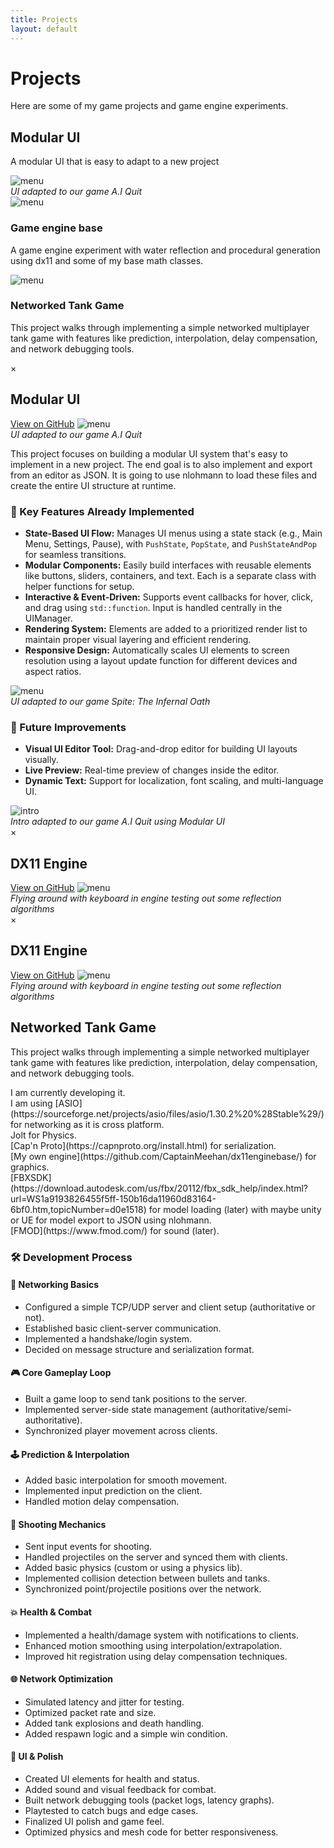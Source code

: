 ```yaml
---
title: Projects
layout: default
---
```


# Projects  
Here are some of my game projects and game engine experiments.

<div class="project-grid">

  <!-- Project 1 -->
  <div class="project-card" onclick="openModal('modal1')">
    <h2>Modular UI</h2>
    <p>A modular UI that is easy to adapt to a new project</p>
    <img src="{{ '/assets/images/menu.gif' | relative_url }}" alt="menu">
  <figcaption><i>UI adapted to our game A.I Quit</i></figcaption>
  </div>

  <!-- Project 2 -->
  <div class="project-card" onclick="openModal('modal2')">
    <img src="{{ '/assets/images/meehan.gif' | relative_url }}" alt="menu">
    <h3>Game engine base</h3>
    <p>A game engine experiment with water reflection and procedural generation using dx11 and some of my base math classes.</p>
  </div>

  <!-- Project 2 -->
  <div class="project-card" onclick="openModal('modal3')">
    <img src="{{ '/assets/images/tankgame.gif' | relative_url }}" alt="menu">
    <h3>Networked Tank Game</h3>
    <p>This project walks through implementing a simple networked multiplayer tank game with features like prediction, interpolation, delay compensation, and network debugging tools.</p>
  </div>

</div>

<!-- Modals -->

<!-- Modal 1 -->
<div class="modal" id="modal1">
  <div class="modal-content">
    <span class="close-button" onclick="closeModal('modal1')">&times;</span>
    <h2>Modular UI</h2><a href="https://github.com/CaptainMeehan/modular-ui" target="_blank">View on GitHub</a>
    <img src="{{ '/assets/images/menu.gif' | relative_url }}" alt="menu">
  <figcaption><i>UI adapted to our game A.I Quit</i></figcaption>
    <p>This project focuses on building a modular UI system that's easy to implement in a new project. The end goal is to also implement and export from an editor as JSON. It is going to use nlohmann to load these files and create the entire UI structure at runtime.</p>
    <h3>🔧 Key Features Already Implemented</h3>
    <ul>
      <li><strong>State-Based UI Flow:</strong> Manages UI menus using a state stack (e.g., Main Menu, Settings, Pause), with <code>PushState</code>, <code>PopState</code>, and <code>PushStateAndPop</code> for seamless transitions.</li>
      <li><strong>Modular Components:</strong> Easily build interfaces with reusable elements like buttons, sliders, containers, and text. Each is a separate class with helper functions for setup.</li>
      <li><strong>Interactive & Event-Driven:</strong> Supports event callbacks for hover, click, and drag using <code>std::function</code>. Input is handled centrally in the UIManager.</li>
      <li><strong>Rendering System:</strong> Elements are added to a prioritized render list to maintain proper visual layering and efficient rendering.</li>
      <li><strong>Responsive Design:</strong> Automatically scales UI elements to screen resolution using a layout update function for different devices and aspect ratios.</li>
    </ul>
    <img src="{{ '/assets/images/spite1.gif' | relative_url }}" alt="menu">
  <figcaption><i>UI adapted to our game Spite: The Infernal Oath</i></figcaption>
    <h3>🌱 Future Improvements</h3>
    <ul>
      <li><strong>Visual UI Editor Tool:</strong> Drag-and-drop editor for building UI layouts visually.</li>
      <li><strong>Live Preview:</strong> Real-time preview of changes inside the editor.</li>
      <li><strong>Dynamic Text:</strong> Support for localization, font scaling, and multi-language UI.</li>
    </ul>
    <img src="{{ '/assets/images/intro.gif' | relative_url }}" alt="intro">
  <figcaption><i>Intro adapted to our game A.I Quit using Modular UI</i></figcaption>
  </div>
</div>

<!-- Modal 2 -->
<div class="modal" id="modal2">
  <div class="modal-content">
    <span class="close-button" onclick="closeModal('modal2')">&times;</span>
    <h2>DX11 Engine</h2><a href="https://github.com/CaptainMeehan/dx11enginebase/" target="_blank">View on GitHub</a>
    <img src="{{ '/assets/images/meehan.gif' | relative_url }}" alt="menu">
  <figcaption><i>Flying around with keyboard in engine testing out some reflection algorithms</i></figcaption>
  </div>
</div>

<!-- Modal 3 -->
<div class="modal" id="modal3">
  <div class="modal-content">
    <span class="close-button" onclick="closeModal('modal3')">&times;</span>
    <h2>DX11 Engine</h2><a href="https://github.com/CaptainMeehan/dx11enginebase/" target="_blank">View on GitHub</a>
    <img src="{{ '/assets/images/tankgame.gif' | relative_url }}" alt="menu">
  <figcaption><i>Flying around with keyboard in engine testing out some reflection algorithms</i></figcaption>
  <h2>Networked Tank Game</h2>
<p>This project walks through implementing a simple networked multiplayer tank game with features like prediction, interpolation, delay compensation, and network debugging tools.</p>
<p>I am currently developing it. </br>I am using [ASIO](https://sourceforge.net/projects/asio/files/asio/1.30.2%20%28Stable%29/) for networking as it is cross platform.</br>
Jolt for Physics.</br>
[Cap'n Proto](https://capnproto.org/install.html) for serialization.</br>
[My own engine](https://github.com/CaptainMeehan/dx11enginebase/) for graphics.</br>
[FBXSDK](https://download.autodesk.com/us/fbx/20112/fbx_sdk_help/index.html?url=WS1a9193826455f5ff-150b16da11960d83164-6bf0.htm,topicNumber=d0e1518) for model loading (later) with maybe unity or UE for model export to JSON using nlohmann.</br>
[FMOD](https://www.fmod.com/) for sound (later).</br>
</p>

<h3>🛠️ Development Process</h3>

<div class="process-section">
  <h4>🔌 Networking Basics</h4>
  <ul>
    <li>Configured a simple TCP/UDP server and client setup (authoritative or not).</li>
    <li>Established basic client-server communication.</li>
    <li>Implemented a handshake/login system.</li>
    <li>Decided on message structure and serialization format.</li>
  </ul>
</div>

<div class="process-section">
  <h4>🎮 Core Gameplay Loop</h4>
  <ul>
    <li>Built a game loop to send tank positions to the server.</li>
    <li>Implemented server-side state management (authoritative/semi-authoritative).</li>
    <li>Synchronized player movement across clients.</li>
  </ul>
</div>

<div class="process-section">
  <h4>🕹️ Prediction & Interpolation</h4>
  <ul>
    <li>Added basic interpolation for smooth movement.</li>
    <li>Implemented input prediction on the client.</li>
    <li>Handled motion delay compensation.</li>
  </ul>
</div>

<div class="process-section">
  <h4>🔫 Shooting Mechanics</h4>
  <ul>
    <li>Sent input events for shooting.</li>
    <li>Handled projectiles on the server and synced them with clients.</li>
    <li>Added basic physics (custom or using a physics lib).</li>
    <li>Implemented collision detection between bullets and tanks.</li>
    <li>Synchronized point/projectile positions over the network.</li>
  </ul>
</div>

<div class="process-section">
  <h4>💥 Health & Combat</h4>
  <ul>
    <li>Implemented a health/damage system with notifications to clients.</li>
    <li>Enhanced motion smoothing using interpolation/extrapolation.</li>
    <li>Improved hit registration using delay compensation techniques.</li>
  </ul>
</div>

<div class="process-section">
  <h4>🌐 Network Optimization</h4>
  <ul>
    <li>Simulated latency and jitter for testing.</li>
    <li>Optimized packet rate and size.</li>
    <li>Added tank explosions and death handling.</li>
    <li>Added respawn logic and a simple win condition.</li>
  </ul>
</div>

<div class="process-section">
  <h4>🧪 UI & Polish</h4>
  <ul>
    <li>Created UI elements for health and status.</li>
    <li>Added sound and visual feedback for combat.</li>
    <li>Built network debugging tools (packet logs, latency graphs).</li>
    <li>Playtested to catch bugs and edge cases.</li>
    <li>Finalized UI polish and game feel.</li>
    <li>Optimized physics and mesh code for better responsiveness.</li>
  </ul>
</div>
  </div>
</div>
